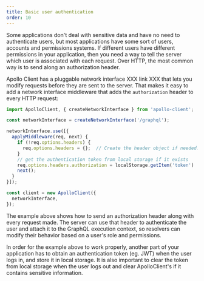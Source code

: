 ```yaml
---
title: Basic user authentication
order: 10
---
```


Some applications don't deal with sensitive data and have no need to authenticate users, but most applications have some sort of users, accounts and permissions systems. If different users have different permissions in your application, then you need a way to tell the server which user is associated with each request. Over HTTP, the most common way is to send along an authorization header.

Apollo Client has a pluggable network interface XXX link XXX that lets you modify requests before they are sent to the server.
That makes it easy to add a network interface middleware that adds the `authorization` header to every HTTP request:

```js
import ApolloClient, { createNetworkInterface } from 'apollo-client';

const networkInterface = createNetworkInterface('/graphql');

networkInterface.use([{
  applyMiddleware(req, next) {
    if (!req.options.headers) {
      req.options.headers = {};  // Create the header object if needed.
    }
    // get the authentication token from local storage if it exists
    req.options.headers.authorization = localStorage.getItem('token') || null;
    next();
  }
}]);

const client = new ApolloClient({
  networkInterface,
});
```

The example above shows how to send an authorization header along with every request made. The server can use that header to authenticate the user and attach it to the GraphQL execution context, so resolvers can modify their behavior based on a user's role and permissions.

In order for the example above to work properly, another part of your application has to obtain an authentication token (eg. JWT) when the user logs in, and store it in local storage. It is also important to clear the token from local storage when the user logs out and clear ApolloClient's if it contains sensitive information.
